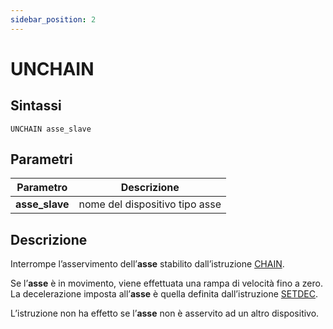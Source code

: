 ```yaml
---
sidebar_position: 2
---
```


# UNCHAIN

## Sintassi

  ```
  UNCHAIN asse_slave
  ```

## Parametri
|Parametro          | Descrizione                                        |                
|-------------------|----------------------------------------------------|   
| **asse_slave**    | nome del dispositivo tipo asse                     |         

## Descrizione
Interrompe l’asservimento dell’**asse** stabilito dall’istruzione [CHAIN](CHAIN.md). 

Se l’**asse** è in movimento, viene effettuata una rampa di velocità fino a zero. La decelerazione imposta all’**asse** è quella definita dall’istruzione [SETDEC](SETDEC.md). 

L’istruzione non ha effetto se l’**asse** non è asservito ad un altro dispositivo.
